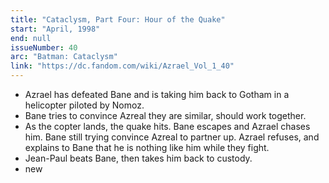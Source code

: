 ```yaml
---
title: "Cataclysm, Part Four: Hour of the Quake"
start: "April, 1998"
end: null
issueNumber: 40
arc: "Batman: Cataclysm"
link: "https://dc.fandom.com/wiki/Azrael_Vol_1_40"
---
```


- Azrael has defeated Bane and is taking him back to Gotham in a helicopter piloted by Nomoz.
- Bane tries to convince Azreal they are similar, should work together.
- As the copter lands, the quake hits. Bane escapes and Azrael chases him. Bane still trying convince Azreal to partner up. Azrael refuses, and explains to Bane that he is nothing like him while they fight.
- Jean-Paul beats Bane, then takes him back to custody.
- new
